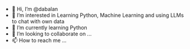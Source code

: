 - 👋 Hi, I’m @dabalan
- 👀 I’m interested in Learning Python, Machine Learning and using LLMs to chat with own data
- 🌱 I’m currently learning Python
- 💞️ I’m looking to collaborate on ...
- 📫 How to reach me ...

<!---
dabalan/dabalan is a ✨ special ✨ repository because its `README.md` (this file) appears on your GitHub profile.
You can click the Preview link to take a look at your changes.
--->
